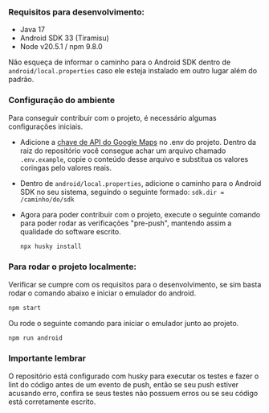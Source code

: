 ### Requisitos para desenvolvimento:
- Java 17
- Android SDK 33 (Tiramisu)
- Node v20.5.1 / npm 9.8.0

Não esqueça de informar o caminho para o Android SDK dentro de ```android/local.properties``` caso ele esteja instalado em outro lugar além do padrão.

### Configuração do ambiente
Para conseguir contribuir com o projeto, é necessário algumas configurações iniciais.
- Adicione a [chave de API do Google Maps](https://console.cloud.google.com/apis/library) no .env do projeto. Dentro da raiz do repositório você consegue achar um arquivo chamado ```.env.example```, copie o conteúdo desse arquivo e substitua os valores coringas pelo valores reais.
- Dentro de ```android/local.properties```, adicione o caminho para o Android SDK no seu sistema, seguindo o seguinte formado: ```sdk.dir = /caminho/do/sdk```
- Agora para poder contribuir com o projeto, execute o seguinte comando para poder rodar as verificações "pre-push", mantendo assim a qualidade do software escrito.

    ```bash
    npx husky install
    ```

### Para rodar o projeto localmente:
Verificar se cumpre com os requisitos para o desenvolvimento, se sim basta rodar o comando abaixo e iniciar o emulador do android.

```bash
npm start
```

Ou rode o seguinte comando para iniciar o emulador junto ao projeto.

```bash
npm run android
```

### Importante lembrar
O repositório está configurado com husky para executar os testes e fazer o lint do código antes de um evento de push, então se seu push estiver acusando erro, confira se seus testes não possuem erros ou se seu código está corretamente escrito.

